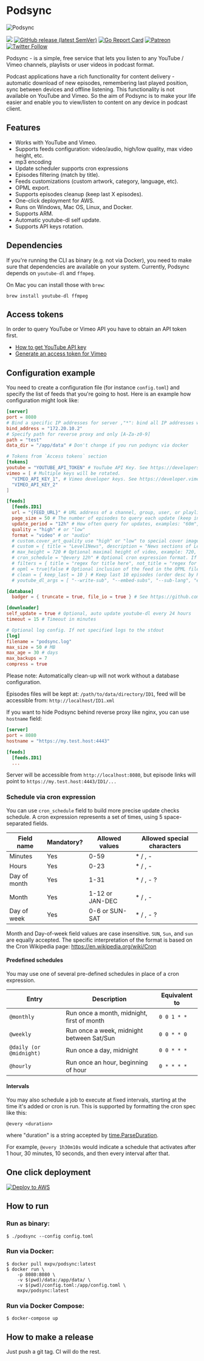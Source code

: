 # Podsync

![Podsync](docs/img/logo.png)

[![](https://github.com/mxpv/podsync/workflows/CI/badge.svg)](https://github.com/mxpv/podsync/actions?query=workflow%3ACI)
[![GitHub release (latest SemVer)](https://img.shields.io/github/v/release/mxpv/podsync)](https://github.com/mxpv/podsync/releases)
[![Go Report Card](https://goreportcard.com/badge/github.com/mxpv/podsync)](https://goreportcard.com/report/github.com/mxpv/podsync)
[![Patreon](https://img.shields.io/badge/support-patreon-E6461A.svg)](https://www.patreon.com/podsync)
[![Twitter Follow](https://img.shields.io/twitter/follow/pod_sync?style=social)](https://twitter.com/pod_sync)

Podsync - is a simple, free service that lets you listen to any YouTube / Vimeo channels, playlists or user videos in
podcast format.

Podcast applications have a rich functionality for content delivery - automatic download of new episodes,
remembering last played position, sync between devices and offline listening. This functionality is not available
on YouTube and Vimeo. So the aim of Podsync is to make your life easier and enable you to view/listen to content on
any device in podcast client.

## Features

- Works with YouTube and Vimeo.
- Supports feeds configuration: video/audio, high/low quality, max video height, etc.
- mp3 encoding
- Update scheduler supports cron expressions
- Episodes filtering (match by title).
- Feeds customizations (custom artwork, category, language, etc).
- OPML export.
- Supports episodes cleanup (keep last X episodes).
- One-click deployment for AWS.
- Runs on Windows, Mac OS, Linux, and Docker.
- Supports ARM.
- Automatic youtube-dl self update.
- Supports API keys rotation.

## Dependencies

If you're running the CLI as binary (e.g. not via Docker), you need to make sure that dependencies are available on
your system. Currently, Podsync depends on `youtube-dl` and `ffmpeg`.

On Mac you can install those with `brew`:
```
brew install youtube-dl ffmpeg
```

## Access tokens

In order to query YouTube or Vimeo API you have to obtain an API token first.

- [How to get YouTube API key](https://elfsight.com/blog/2016/12/how-to-get-youtube-api-key-tutorial/)
- [Generate an access token for Vimeo](https://developer.vimeo.com/api/guides/start#generate-access-token)

## Configuration example

You need to create a configuration file (for instance `config.toml`) and specify the list of feeds that you're going to host.
Here is an example how configuration might look like:

```toml
[server]
port = 8080
# Bind a specific IP addresses for server ,"*": bind all IP addresses which is default option, localhost or 127.0.0.1  bind a single IPv4 address
bind_address = "172.20.10.2" 
# Specify path for reverse proxy and only [A-Za-z0-9]
path = "test"
data_dir = "/app/data" # Don't change if you run podsync via docker

# Tokens from `Access tokens` section
[tokens]
youtube = "YOUTUBE_API_TOKEN" # YouTube API Key. See https://developers.google.com/youtube/registering_an_application
vimeo = [ # Multiple keys will be rotated.
  "VIMEO_API_KEY_1", # Vimeo developer keys. See https://developer.vimeo.com/api/guides/start#generate-access-token
  "VIMEO_API_KEY_2"
]

[feeds]
  [feeds.ID1]
  url = "{FEED_URL}" # URL address of a channel, group, user, or playlist. 
  page_size = 50 # The number of episodes to query each update (keep in mind, that this might drain API token)
  update_period = "12h" # How often query for updates, examples: "60m", "4h", "2h45m"
  quality = "high" # or "low"
  format = "video" # or "audio"
  # custom.cover_art_quality use "high" or "low" to special cover image quality from channel cover default is equal with "quality" and disable when custom.cover_art was set.
  # custom = { title = "Level1News", description = "News sections of Level1Techs, in a podcast feed!", author = "Level1Tech", cover_art = "{IMAGE_URL}", cover_art_quality = "high", category = "TV", subcategories = ["Documentary", "Tech News"], explicit = true, lang = "en" } # Optional feed customizations
  # max_height = 720 # Optional maximal height of video, example: 720, 1080, 1440, 2160, ...
  # cron_schedule = "@every 12h" # Optional cron expression format. If set then overwrite 'update_period'. See details below
  # filters = { title = "regex for title here", not_title = "regex for negative title match", description = "...", not_description = "..." } # Optional Golang regexp format. If set, then only download matching episodes.
  # opml = true|false # Optional inclusion of the feed in the OPML file (default value: false)
  # clean = { keep_last = 10 } # Keep last 10 episodes (order desc by PubDate)
  # youtube_dl_args = [ "--write-sub", "--embed-subs", "--sub-lang", "en,en-US,en-GB" ] # Optional extra arguments passed to youtube-dl when downloading videos from this feed. This example would embed available English closed captions in the videos. Note that setting '--audio-format' for audio format feeds, or '--format' or '--output' for any format may cause unexpected behaviour. You should only use this if you know what you are doing, and have read up on youtube-dl's options!

[database]
  badger = { truncate = true, file_io = true } # See https://github.com/dgraph-io/badger#memory-usage

[downloader]
self_update = true # Optional, auto update youtube-dl every 24 hours
timeout = 15 # Timeout in minutes

# Optional log config. If not specified logs to the stdout
[log]
filename = "podsync.log"
max_size = 50 # MB
max_age = 30 # days
max_backups = 7
compress = true

```

Please note: Automatically clean-up will not work without a database configuration.

Episodes files will be kept at: `/path/to/data/directory/ID1`, feed will be accessible from: `http://localhost/ID1.xml`

If you want to hide Podsync behind reverse proxy like nginx, you can use `hostname` field:

```toml
[server]
port = 8080
hostname = "https://my.test.host:4443"

[feeds]
  [feeds.ID1]
  ...
```

Server will be accessible from `http://localhost:8080`, but episode links will point to `https://my.test.host:4443/ID1/...`


### Schedule via cron expression

You can use `cron_schedule` field to build more precise update checks schedule.
A cron expression represents a set of times, using 5 space-separated fields.

| Field name   | Mandatory? | Allowed values  | Allowed special characters |
| ------------ | ---------- | --------------- | -------------------------- |
| Minutes      | Yes        | 0-59            | * / , -                    |
| Hours        | Yes        | 0-23            | * / , -                    |
| Day of month | Yes        | 1-31            | * / , - ?                  |
| Month        | Yes        | 1-12 or JAN-DEC | * / , -                    |
| Day of week  | Yes        | 0-6 or SUN-SAT  | * / , - ?                  |

Month and Day-of-week field values are case insensitive. `SUN`, `Sun`, and `sun` are equally accepted.
The specific interpretation of the format is based on the Cron Wikipedia page: https://en.wikipedia.org/wiki/Cron

#### Predefined schedules

You may use one of several pre-defined schedules in place of a cron expression.

| Entry                   | Description                                | Equivalent to |
| ----------------------- | -------------------------------------------| ------------- |
| `@monthly`              | Run once a month, midnight, first of month | `0 0 1 * *`   |
| `@weekly`               | Run once a week, midnight between Sat/Sun  | `0 0 * * 0`   |
| `@daily (or @midnight)` | Run once a day, midnight                   | `0 0 * * *`   |
| `@hourly`               | Run once an hour, beginning of hour        | `0 * * * *`   |

#### Intervals

You may also schedule a job to execute at fixed intervals, starting at the time it's added
or cron is run. This is supported by formatting the cron spec like this:

    @every <duration>

where "duration" is a string accepted by [time.ParseDuration](http://golang.org/pkg/time/#ParseDuration).

For example, `@every 1h30m10s` would indicate a schedule that activates after 1 hour, 30 minutes, 10 seconds, and then every interval after that.

## One click deployment

[![Deploy to AWS](https://s3.amazonaws.com/cloudformation-examples/cloudformation-launch-stack.png)](https://console.aws.amazon.com/cloudformation/home?region=us-west-1#/stacks/new?stackName=Podsync&templateURL=https://podsync-cf.s3.amazonaws.com/cloud_formation.yml)

## How to run

### Run as binary:
```
$ ./podsync --config config.toml
```

### Run via Docker:
```
$ docker pull mxpv/podsync:latest
$ docker run \
    -p 8080:8080 \
    -v $(pwd)/data:/app/data/ \
    -v $(pwd)/config.toml:/app/config.toml \
    mxpv/podsync:latest
```

### Run via Docker Compose:
```
$ docker-compose up
```

## How to make a release

Just push a git tag. CI will do the rest.

